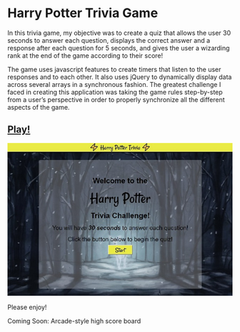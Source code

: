 # Harry Potter Trivia Game

  In this trivia game, my objective was to create a quiz that allows the user 30 seconds to answer each question, displays the correct answer and a response after each question for 5 seconds, and gives the user a wizarding rank at the end of the game according to their score!
  
  The game uses javascript features to create timers that listen to the user responses and to each other. It also uses jQuery to dynamically display data across several arrays in a synchronous fashion. The greatest challenge I faced in creating this application was taking the game rules step-by-step from a user’s perspective in order to properly synchronize all the different aspects of the game. 

## [Play!](https://rwieberdink.github.io/TriviaGame/)
  
![Screenshot Homepage](/assets/images/screenshot.jpg)

Please enjoy!

  

Coming Soon: Arcade-style high score board 
